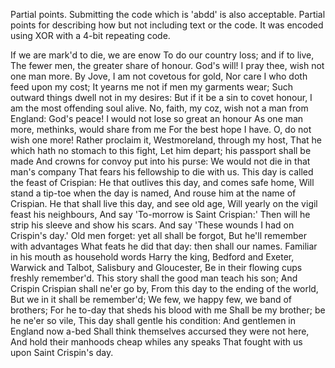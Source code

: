Partial points.  Submitting the code which is 'abdd' is also acceptable.  Partial points for describing how but not including text or the code.  It was encoded using XOR with a 4-bit repeating code.

If we are mark'd to die, we are enow
To do our country loss; and if to live,
The fewer men, the greater share of honour.
God's will! I pray thee, wish not one man more.
By Jove, I am not covetous for gold,
Nor care I who doth feed upon my cost;
It yearns me not if men my garments wear;
Such outward things dwell not in my desires:
But if it be a sin to covet honour,
I am the most offending soul alive.
No, faith, my coz, wish not a man from England:
God's peace! I would not lose so great an honour
As one man more, methinks, would share from me
For the best hope I have. O, do not wish one more!
Rather proclaim it, Westmoreland, through my host,
That he which hath no stomach to this fight,
Let him depart; his passport shall be made
And crowns for convoy put into his purse:
We would not die in that man's company
That fears his fellowship to die with us.
This day is called the feast of Crispian:
He that outlives this day, and comes safe home,
Will stand a tip-toe when the day is named,
And rouse him at the name of Crispian.
He that shall live this day, and see old age,
Will yearly on the vigil feast his neighbours,
And say 'To-morrow is Saint Crispian:'
Then will he strip his sleeve and show his scars.
And say 'These wounds I had on Crispin's day.'
Old men forget: yet all shall be forgot,
But he'll remember with advantages
What feats he did that day: then shall our names.
Familiar in his mouth as household words
Harry the king, Bedford and Exeter,
Warwick and Talbot, Salisbury and Gloucester,
Be in their flowing cups freshly remember'd.
This story shall the good man teach his son;
And Crispin Crispian shall ne'er go by,
From this day to the ending of the world,
But we in it shall be remember'd;
We few, we happy few, we band of brothers;
For he to-day that sheds his blood with me
Shall be my brother; be he ne'er so vile,
This day shall gentle his condition:
And gentlemen in England now a-bed
Shall think themselves accursed they were not here,
And hold their manhoods cheap whiles any speaks
That fought with us upon Saint Crispin's day.